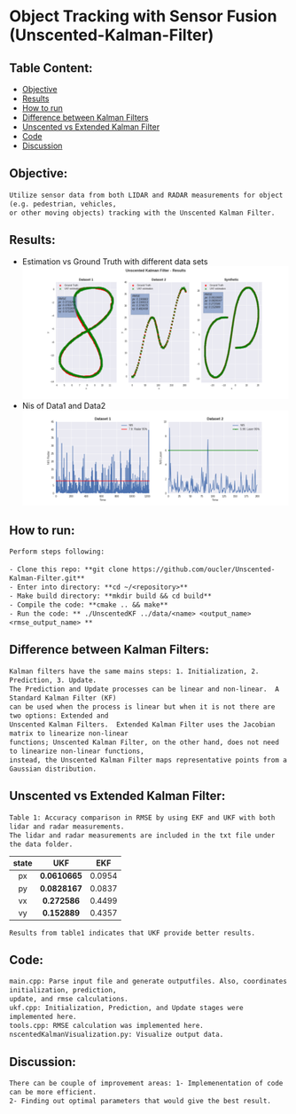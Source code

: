 # Object Tracking with Sensor Fusion (Unscented-Kalman-Filter)

## Table Content: ##
- [Objective](#objective)
- [Results](#results)
- [How to run](#howto)
- [Difference between Kalman Filters](#filters)
- [Unscented vs Extended Kalman Filter](#vs)
- [Code](#code)
- [Discussion](#discussion)


## Objective: <a name="objective"></a>

	Utilize sensor data from both LIDAR and RADAR measurements for object (e.g. pedestrian, vehicles, 
	or other moving objects) tracking with the Unscented Kalman Filter.

## Results: <a name="results"></a>

- Estimation vs Ground Truth with different data sets
![](images/estimation_Vs_groundtruth_Vis.png) 
- Nis of Data1 and Data2
![](images/nis_Vis.png)

## How to run: <a name="howto"></a>

	Perform steps following:

	- Clone this repo: **git clone https://github.com/oucler/Unscented-Kalman-Filter.git**
	- Enter into directory: **cd ~/<repository>**
	- Make build directory: **mkdir build && cd build**
	- Compile the code: **cmake .. && make**
	- Run the code: ** ./UnscentedKF ../data/<name> <output_name> <rmse_output_name> **
	
## Difference between Kalman Filters: <a name="difference"></a>

	Kalman filters have the same mains steps: 1. Initialization, 2. Prediction, 3. Update. 
	The Prediction and Update processes can be linear and non-linear.  A Standard Kalman Filter (KF) 
	can be used when the process is linear but when it is not there are two options: Extended and 
	Unscented Kalman Filters.  Extended Kalman Filter uses the Jacobian matrix to linearize non-linear 
	functions; Unscented Kalman Filter, on the other hand, does not need to linearize non-linear functions, 
	instead, the Unscented Kalman Filter maps representative points from a Gaussian distribution.
	
## Unscented vs Extended Kalman Filter: <a name="vs"></a>

	Table 1: Accuracy comparison in RMSE by using EKF and UKF with both lidar and radar measurements. 
	The lidar and radar measurements are included in the txt file under the data folder.

|            state        |  UKF          |    EKF     |
|:-----------------------:|:-------------:|:----------:|
|            px           | **0.0610665** |  0.0954 |
|            py           | **0.0828167** |  0.0837 |
|            vx           | **0.272586**  |  0.4499  |
|            vy           | **0.152889**  |  0.4357  |

	Results from table1 indicates that UKF provide better results.
	
## Code: <a name="code"></a>
	main.cpp: Parse input file and generate outputfiles. Also, coordinates initialization, prediction, 
	update, and rmse calculations.
	ukf.cpp: Initialization, Prediction, and Update stages were implemented here.
	tools.cpp: RMSE calculation was implemented here.
	nscentedKalmanVisualization.py: Visualize output data.
	
## Discussion: <a name="discussion"></a>

	There can be couple of improvement areas: 1- Implemenentation of code can be more efficient. 
	2- Finding out optimal parameters that would give the best result.
	
